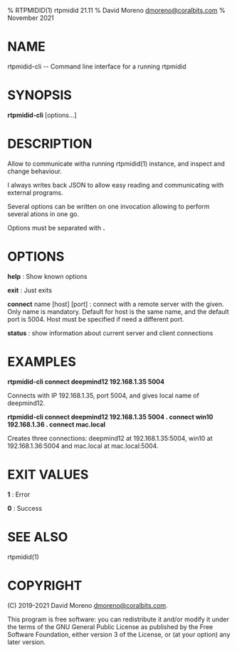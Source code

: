 % RTPMIDID(1) rtpmidid 21.11
% David Moreno <dmoreno@coralbits.com>
% November 2021

# NAME

rtpmidid-cli -- Command line interface for a running rtpmidid

# SYNOPSIS

**rtpmidid-cli** \[options...\]

# DESCRIPTION

Allow to communicate witha running rtpmidid(1) instance, and inspect and change behaviour.

I always writes back JSON to allow easy reading and communicating with external programs.

Several options can be written on one invocation allowing to perform several ations in one go.

Options must be separated with **.**

# OPTIONS

**help**
: Show known options

**exit**
: Just exits

**connect** name \[host\] \[port\]
: connect with a remote server with the given. Only name is mandatory. Default for host
is the same name, and the default port is 5004. Host must be specified if need a
different port.

**status**
: show information about current server and client connections

# EXAMPLES

**rtpmidid-cli connect deepmind12 192.168.1.35 5004**

Connects with IP 192.168.1.35, port 5004, and gives local name of deepmind12.

**rtpmidid-cli connect deepmind12 192.168.1.35 5004 . connect win10 192.168.1.36 . connect mac.local**

Creates three connections: deepmind12 at 192.168.1.35:5004, win10 at 192.168.1.36:5004 and
mac.local at mac.local:5004.

# EXIT VALUES

**1**
: Error

**0**
: Success

# SEE ALSO

rtpmidid(1)

# COPYRIGHT

(C) 2019-2021 David Moreno <dmoreno@coralbits.com>.

This program is free software: you can redistribute it and/or modify
it under the terms of the GNU General Public License as published by
the Free Software Foundation, either version 3 of the License, or
(at your option) any later version.
